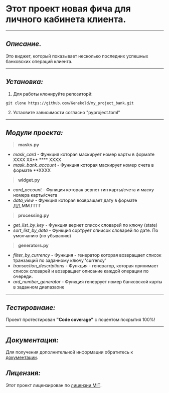 # **Этот проект новая фича для личного кабинета клиента.**
___
## *Описание.*

Это виджет, который показывает несколько последних успешных банковских операций клиента.
___
## *Установка:*

1. Для работы клонируйте репозиторй:
```commandline
git clone https://github.com/Genekold/my_project_bank.git
```
2. Устаовите зависимости согласно "pyproject.toml"
___
## *Модули проекта:*

>**masks.py**
 - *mask_card* - Функция которая маскирует номер карты в формате ХХХХ ХХ** **** ХХХХ
 - *mask_bank_account* - Функция которая маскирует номер счета в формате **ХХХХ
>**widget.py**
 - *card_account* - Функция которая вернет тип карты/счета и маску номера карты/счета
 - *data_view* - Функция которая возвращает дату в формате ДД.ММ.ГГГГ
>**processing.py**
 - *get_list_by_key* - Функция вернет список словарей по ключу (state)
 - *sort_list_by_data* - Функция сортрует спиисок словарей по дате. По умолчанию (по убыванию)
>**generators.py**
 - *filter_by_currency* - Функция - генератор которая возвращает список транзакций по заданному ключу 'currency'
 - *transaction_descriptions* - Функция - генератор, которая принимает список словарей и возвращает описание каждой операции по очереди.
 - *ard_number_generator* - Функция генеррует номер банковской карты в заданном диапазаоне
___
## *Тестировнаие:*
Проект протестирован **"Code coverage"** с поцентом покрытия 100%!
___

## *Документация:*

Для получения дополнительной информации обратитесь к [документации](https://github.com/Genekold/my_project_bank/blob/main/README.md).

## *Лицензия:*

Этот проект лицензирован по [лицензии MIT](LICENSE).